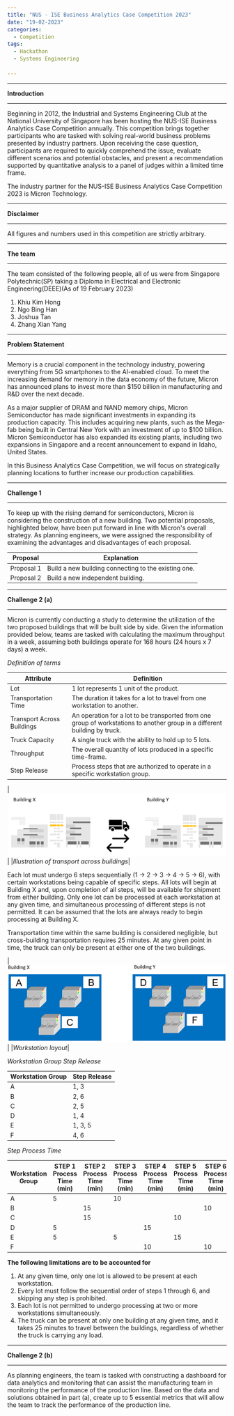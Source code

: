 ```yaml
---
title: "NUS - ISE Business Analytics Case Competition 2023"
date: "19-02-2023"
categories:
  - Competition
tags:
  - Hackathon
  - Systems Engineering

---
```


***

<strong>Introduction</strong>

***
Beginning in 2012, the Industrial and Systems Engineering Club at the National University of Singapore has been hosting the NUS-ISE Business Analytics Case Competition annually. This competition brings together participants who are tasked with solving real-world business problems presented by industry partners. Upon receiving the case question, participants are required to quickly comprehend the issue, evaluate different scenarios and potential obstacles, and present a recommendation supported by quantitative analysis to a panel of judges within a limited time frame.

The industry partner for the NUS-ISE Business Analytics Case Competition 2023 is Micron Technology.

***

<strong>Disclaimer</strong>

***
All figures and numbers used in this competition are strictly arbitrary.  

***

<strong>The team</strong>

***
The team consisted of the following people, all of us were from Singapore Polytechnic(SP) taking a Diploma in Electrical and Electronic Engineering(DEEE)(As of 19 February 2023)

1. Khiu Kim Hong
2. Ngo Bing Han
3. Joshua Tan
4. Zhang Xian Yang 

***

<strong>Problem Statement</strong>

***

Memory is a crucial component in the technology industry, powering everything from 5G smartphones to the AI-enabled cloud. To meet the increasing demand for memory in the data economy of the future, Micron has announced plans to invest more than $150 billion in manufacturing and R&D over the next decade.

As a major supplier of DRAM and NAND memory chips, Micron Semiconductor has made significant investments in expanding its production capacity. This includes acquiring new plants, such as the Mega-fab being built in Central New York with an investment of up to $100 billion. Micron Semiconductor has also expanded its existing plants, including two expansions in Singapore and a recent announcement to expand in Idaho, United States.

In this Business Analytics Case Competition, we will focus on strategically planning locations to further increase our production capabilities.

***

<strong>Challenge 1</strong>

***

To keep up with the rising demand for semiconductors, Micron is considering the construction of a new building. Two potential proposals, highlighted below, have been put forward in line with Micron's overall strategy. As planning engineers, we were assigned the responsibility of examining the advantages and disadvantages of each proposal. 

|Proposal| Explanation |
| ----------- | ----------- |
|Proposal 1| Build a new building connecting to the existing one. |
|Proposal 2| Build a new independent building. |

***

<strong>Challenge 2 (a)</strong>

***

Micron is currently conducting a study to determine the utilization of the two proposed buildings that will be built side by side. Given the information provided below, teams are tasked with calculating the maximum throughput in a week, assuming both buildings operate for 168 hours (24 hours x 7 days) a week.

<em>Definition of terms</em>

|Attribute| Definition |
| ----------- | ----------- |
|Lot|1 lot represents 1 unit of the product.|
|Transportation Time|The duration it takes for a lot to travel from one workstation to another.|
|Transport Across Buildings|An operation for a lot to be transported from one group of workstations to another group in a different building by truck.|
|Truck Capacity|A single truck with the ability to hold up to 5 lots.|
|Throughput|The overall quantity of lots produced in a specific time-frame.|
|Step Release|Process steps that are authorized to operate in a specific workstation group.|

|![Transport across buildings](/assets/images/NUS_ISC_BACC-2023/cross_building.png)|
|<em>Illustration of transport across buildings</em>|

Each lot must undergo 6 steps sequentially (1 -> 2 -> 3 -> 4 -> 5 -> 6), with certain workstations being capable of specific steps. All lots will begin at Building X and, upon completion of all steps, will be available for shipment from either building. Only one lot can be processed at each workstation at any given time, and simultaneous processing of different steps is not permitted. It can be assumed that the lots are always ready to begin processing at Building X.

Transportation time within the same building is considered negligible, but cross-building transportation requires 25 minutes. At any given point in time, the truck can only be present at either one of the two buildings.

|![Transport across buildings](/assets/images/NUS_ISC_BACC-2023/workstation_layout.png)|
|<em>Workstation layout</em>|

<em>Workstation Group Step Release </em>

|Workstation Group|Step Release|
| ----------- | ----------- |
|A|	1, 3|
|B|	2, 6|
|C|	2, 5|
|D|	1, 4|
|E|	1, 3, 5|
|F|	4, 6|

<em>Step Process Time </em>

|Workstation Group|STEP 1 Process Time (min)|STEP 2 Process Time (min)|STEP 3 Process Time (min)|STEP 4 Process Time (min)|STEP 5 Process Time (min)|STEP 6 Process Time (min)|
| ----------- | ----------- | ----------- | ----------- | ----------- | ----------- | ----------- |
|A|5| |10| | | |			
|B| |15| | | |10|
|C| |15| | |10| |
|D|5| |	|15| | |		
|E|5| |5| |15| |	
|F| | | |10| |10|

<strong>The following limitations are to be accounted for</strong> 

1. At any given time, only one lot is allowed to be present at each workstation.
2. Every lot must follow the sequential order of steps 1 through 6, and skipping any step is prohibited.
3. Each lot is not permitted to undergo processing at two or more workstations simultaneously.
4. The truck can be present at only one building at any given time, and it takes 25 minutes to travel between the buildings, regardless of whether the truck is carrying any load.

***

<strong>Challenge 2 (b)</strong>

***
As planning engineers, the team is tasked with constructing a dashboard for data analytics and monitoring that can assist the manufacturing team in monitoring the performance of the production line. Based on the data and solutions obtained in part (a), create up to 5 essential metrics that will allow the team to track the performance of the production line. 
